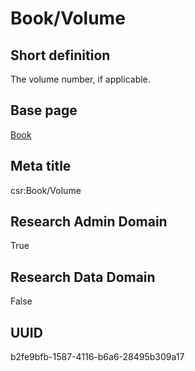 # Book/Volume
## Short definition
The volume number, if applicable.
## Base page
[Book](https://github.com/EuroCRIS/CASRAI-Dictionairies/blob/main/Objects/Book.md)
## Meta title
csr:Book/Volume
## Research Admin Domain
True
## Research Data Domain
False
## UUID
b2fe9bfb-1587-4116-b6a6-28495b309a17
